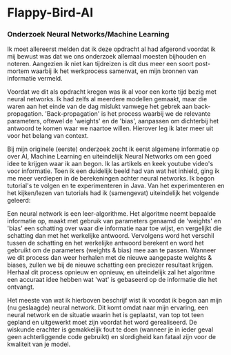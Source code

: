 # Flappy-Bird-AI

### Onderzoek Neural Networks/Machine Learning

Ik moet allereerst melden dat ik deze opdracht al had afgerond voordat ik mij bewust was dat we ons onderzoek allemaal moesten bijhouden en noteren. Aangezien ik niet kan tijdreizen is dit dus meer een soort post-mortem waarbij ik het werkprocess samenvat, en mijn bronnen 
van informatie vermeld.

Voordat we dit als opdracht kregen was ik al voor een korte tijd bezig met neural networks. Ik had zelfs al meerdere modellen
gemaakt, maar die waren aan het einde van de dag mislukt vanwege het gebrek aan back-propagation. 'Back-propagation' is het process
waarbij we de relevante parameters, oftewel de 'weights' en de 'bias', aanpassen om dichterbij het antwoord te komen waar we naartoe
willen. Hierover leg ik later meer uit voor het belang van context.

Bij mijn originele (eerste) onderzoek zocht ik eerst algemene informatie op over AI, Machine Learning en uiteindelijk Neural Networks om
een goed idee te krijgen waar ik aan begon. Ik las artikels en keek youtube video's voor informatie. Toen ik een duidelijk beeld had van
wat het inhield, ging ik me meer verdiepen in de berekeningen achter neural networks. Ik begon tutorial's te volgen en te experimenteren
in Java. Van het experimenteren en het kijken/lezen van tutorials had ik (samengevat) uiteindelijk het volgende geleerd:

Een neural network is een leer-algorithme. Het algoritme neemt bepaalde informatie op, maakt met gebruik van parameters genaamd 
de 'weights' en 'bias' een schatting over waar die informatie naar toe wijst, en vergelijkt die schatting dan met het werkelijke antwoord.
Vervolgens word het verschil tussen de schatting en het werkelijke antwoord berekent en word het gebruikt om de parameters (weights & bias)
mee aan te passen. Wanneer we dit process dan weer herhalen met de nieuwe aangepaste weights & biases, zullen we bij de nieuwe schatting
een preciezer resultaat krijgen. Herhaal dit process opnieuw en opnieuw, en uiteindelijk zal het algoritme een accuraat idee hebben wat 'wat' is
gebaseerd op de informatie die het ontvangt.

Het meeste van wat ik hierboven beschrijf wist ik voordat ik begon aan mijn (nu geslaagde) neural network. Dit komt omdat naar
mijn ervaring, een neural network en de situatie waarin het is geplaatst, van top tot teen gepland en uitgewerkt moet zijn voordat
het word gerealiseerd. De wiskunde erachter is gemakkelijk fout te doen (wanneer je in ieder geval geen achterliggende code gebruikt)
en slordigheid kan fataal zijn voor de kwaliteit van je model.
